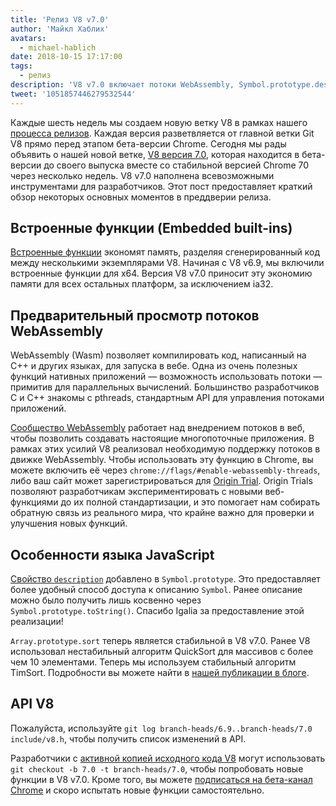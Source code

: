 ```yaml
---
title: 'Релиз V8 v7.0'
author: 'Майкл Хаблих'
avatars:
  - michael-hablich
date: 2018-10-15 17:17:00
tags:
  - релиз
description: 'V8 v7.0 включает потоки WebAssembly, Symbol.prototype.description и встроенные функции на большем количестве платформ!'
tweet: '1051857446279532544'
---
```

Каждые шесть недель мы создаем новую ветку V8 в рамках нашего [процесса релизов](/docs/release-process). Каждая версия разветвляется от главной ветки Git V8 прямо перед этапом бета-версии Chrome. Сегодня мы рады объявить о нашей новой ветке, [V8 версия 7.0](https://chromium.googlesource.com/v8/v8.git/+log/branch-heads/7.0), которая находится в бета-версии до своего выпуска вместе со стабильной версией Chrome 70 через несколько недель. V8 v7.0 наполнена всевозможными инструментами для разработчиков. Этот пост предоставляет краткий обзор некоторых основных моментов в преддверии релиза.

<!--truncate-->
## Встроенные функции (Embedded built-ins)

[Встроенные функции](/blog/embedded-builtins) экономят память, разделяя сгенерированный код между несколькими экземплярами V8. Начиная с V8 v6.9, мы включили встроенные функции для x64. Версия V8 v7.0 приносит эту экономию памяти для всех остальных платформ, за исключением ia32.

## Предварительный просмотр потоков WebAssembly

WebAssembly (Wasm) позволяет компилировать код, написанный на C++ и других языках, для запуска в вебе. Одна из очень полезных функций нативных приложений — возможность использовать потоки — примитив для параллельных вычислений. Большинство разработчиков C и C++ знакомы с pthreads, стандартным API для управления потоками приложений.

[Сообщество WebAssembly](https://www.w3.org/community/webassembly/) работает над внедрением потоков в веб, чтобы позволить создавать настоящие многопоточные приложения. В рамках этих усилий V8 реализовал необходимую поддержку потоков в движке WebAssembly. Чтобы использовать эту функцию в Chrome, вы можете включить её через `chrome://flags/#enable-webassembly-threads`, либо ваш сайт может зарегистрироваться для [Origin Trial](https://github.com/GoogleChrome/OriginTrials). Origin Trials позволяют разработчикам экспериментировать с новыми веб-функциями до их полной стандартизации, и это помогает нам собирать обратную связь из реального мира, что крайне важно для проверки и улучшения новых функций.

## Особенности языка JavaScript

[Свойство `description`](https://tc39.es/proposal-Symbol-description/) добавлено в `Symbol.prototype`. Это предоставляет более удобный способ доступа к описанию `Symbol`. Ранее описание можно было получить лишь косвенно через `Symbol.prototype.toString()`. Спасибо Igalia за предоставление этой реализации!

`Array.prototype.sort` теперь является стабильной в V8 v7.0. Ранее V8 использовал нестабильный алгоритм QuickSort для массивов с более чем 10 элементами. Теперь мы используем стабильный алгоритм TimSort. Подробности вы можете найти в [нашей публикации в блоге](/blog/array-sort).

## API V8

Пожалуйста, используйте `git log branch-heads/6.9..branch-heads/7.0 include/v8.h`, чтобы получить список изменений в API.

Разработчики с [активной копией исходного кода V8](/docs/source-code#using-git) могут использовать `git checkout -b 7.0 -t branch-heads/7.0`, чтобы попробовать новые функции в V8 v7.0. Кроме того, вы можете [подписаться на бета-канал Chrome](https://www.google.com/chrome/browser/beta.html) и скоро испытать новые функции самостоятельно.

